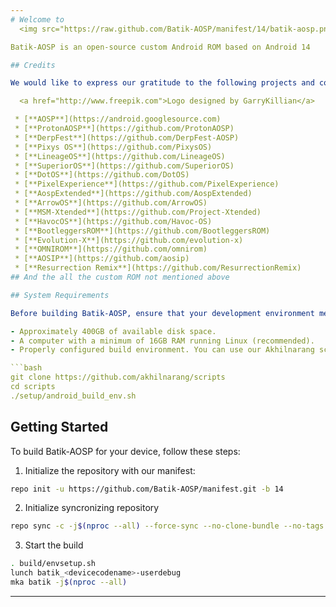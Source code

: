 ```yaml
---
# Welcome to
  <img src="https://raw.github.com/Batik-AOSP/manifest/14/batik-aosp.png">

Batik-AOSP is an open-source custom Android ROM based on Android 14

## Credits

We would like to express our gratitude to the following projects and communities for their contributions and inspiration:

  <a href="http://www.freepik.com">Logo designed by GarryKillian</a>

 * [**AOSP**](https://android.googlesource.com)
 * [**ProtonAOSP**](https://github.com/ProtonAOSP)
 * [**DerpFest**](https://github.com/DerpFest-AOSP)
 * [**Pixys OS**](https://github.com/PixysOS)
 * [**LineageOS**](https://github.com/LineageOS)
 * [**SuperiorOS**](https://github.com/SuperiorOS)
 * [**DotOS**](https://github.com/DotOS)
 * [**PixelExperience**](https://github.com/PixelExperience)
 * [**AospExtended**](https://github.com/AospExtended)
 * [**ArrowOS**](https://github.com/ArrowOS)
 * [**MSM-Xtended**](https://github.com/Project-Xtended)
 * [**HavocOS**](https://github.com/Havoc-OS)
 * [**BootleggersROM**](https://github.com/BootleggersROM)
 * [**Evolution-X**](https://github.com/evolution-x)
 * [**OMNIROM**](https://github.com/omnirom)
 * [**AOSIP**](https://github.com/aosip)
 * [**Resurrection Remix**](https://github.com/ResurrectionRemix)
## And the all the custom ROM not mentioned above

## System Requirements

Before building Batik-AOSP, ensure that your development environment meets the following requirements:

- Approximately 400GB of available disk space.
- A computer with a minimum of 16GB RAM running Linux (recommended).
- Properly configured build environment. You can use our Akhilnarang scripts to streamline the process.

```bash
git clone https://github.com/akhilnarang/scripts
cd scripts
./setup/android_build_env.sh
```

## Getting Started

To build Batik-AOSP for your device, follow these steps:

1. Initialize the repository with our manifest:

```bash
repo init -u https://github.com/Batik-AOSP/manifest.git -b 14
```

2. Initialize syncronizing repository

```bash
repo sync -c -j$(nproc --all) --force-sync --no-clone-bundle --no-tags
```

3. Start the build

```bash
. build/envsetup.sh
lunch batik_<devicecodename>-userdebug
mka batik -j$(nproc --all)
```

---
```

